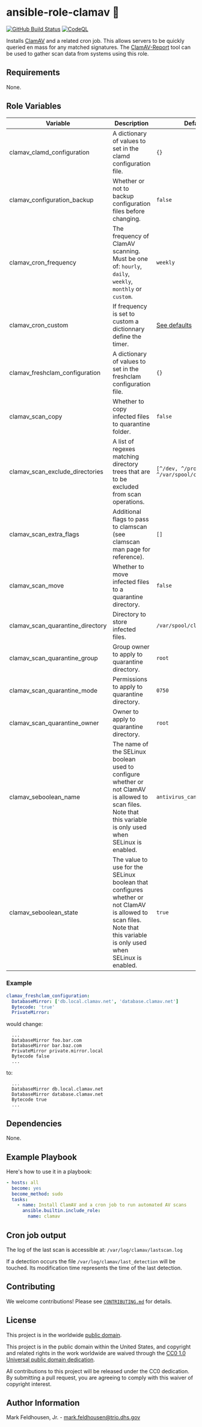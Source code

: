 # ansible-role-clamav 🦪 #

[![GitHub Build Status](https://github.com/cisagov/ansible-role-clamav/workflows/build/badge.svg)](https://github.com/cisagov/ansible-role-clamav/actions)
[![CodeQL](https://github.com/cisagov/ansible-role-clamav/workflows/CodeQL/badge.svg)](https://github.com/cisagov/ansible-role-clamav/actions/workflows/codeql-analysis.yml)

Installs [ClamAV](https://www.clamav.net) and a related cron job.
This allows servers to be quickly queried en mass for any matched
signatures.  The
[ClamAV-Report](https://github.com/cisagov/clamav-report) tool can be
used to gather scan data from systems using this role.

## Requirements ##

None.

## Role Variables ##

| Variable | Description | Default | Required |
|----------|-------------|---------|----------|
| clamav_clamd_configuration | A dictionary of values to set in the clamd configuration file. | `{}` | No |
| clamav_configuration_backup | Whether or not to backup configuration files before changing. | `false` | No |
| clamav_cron_frequency | The frequency of ClamAV scanning.  Must be one of: `hourly`, `daily`, `weekly`, `monthly` or `custom`. | `weekly` | No |
| clamav_cron_custom    | If frequency is set to custom a dictionnary define the timer. | [See defaults](defaults/main.yml) | No |
| clamav_freshclam_configuration | A dictionary of values to set in the freshclam configuration file. | `{}` | No |
| clamav_scan_copy | Whether to copy infected files to quarantine folder. | `false` | No |
| clamav_scan_exclude_directories | A list of regexes matching directory trees that are to be excluded from scan operations. | `[^/dev, ^/proc, ^/sys, ^/var/spool/clamav]` | No |
| clamav_scan_extra_flags | Additional flags to pass to clamscan (see clamscan man page for reference).  | `[]` | No |
| clamav_scan_move | Whether to move infected files to a quarantine directory. | `false` | No |
| clamav_scan_quarantine_directory | Directory to store infected files. | `/var/spool/clamav` | No |
| clamav_scan_quarantine_group | Group owner to apply to quarantine directory. | `root` | No |
| clamav_scan_quarantine_mode | Permissions to apply to quarantine directory. | `0750` | No |
| clamav_scan_quarantine_owner | Owner to apply to quarantine directory. | `root` | No |
| clamav_seboolean_name | The name of the SELinux boolean used to configure whether or not ClamAV is allowed to scan files.  Note that this variable is only used when SELinux is enabled. | `antivirus_can_scan_system` | No |
| clamav_seboolean_state | The value to use for the SELinux boolean that configures whether or not ClamAV is allowed to scan files.  Note that this variable is only used when SELinux is enabled. | `true` | No |

### Example ###

```yaml
clamav_freshclam_configuration:
  DatabaseMirror: ['db.local.clamav.net', 'database.clamav.net']
  Bytecode: 'true'
  PrivateMirror:
```

would change:

```properties
  ...
  DatabaseMirror foo.bar.com
  DatabaseMirror bar.baz.com
  PrivateMirror private.mirror.local
  Bytecode false
  ...
```

to:

```properties
  ...
  DatabaseMirror db.local.clamav.net
  DatabaseMirror database.clamav.net
  Bytecode true
  ...
```

## Dependencies ##

None.

## Example Playbook ##

Here's how to use it in a playbook:

```yaml
- hosts: all
  become: yes
  become_method: sudo
  tasks:
    - name: Install ClamAV and a cron job to run automated AV scans
      ansible.builtin.include_role:
        name: clamav
```

## Cron job output ##

The log of the last scan is accessible at: `/var/log/clamav/lastscan.log`

If a detection occurs the file `/var/log/clamav/last_detection` will be touched.
Its modification time represents the time of the last detection.

## Contributing ##

We welcome contributions!  Please see [`CONTRIBUTING.md`](CONTRIBUTING.md) for
details.

## License ##

This project is in the worldwide [public domain](LICENSE).

This project is in the public domain within the United States, and
copyright and related rights in the work worldwide are waived through
the [CC0 1.0 Universal public domain
dedication](https://creativecommons.org/publicdomain/zero/1.0/).

All contributions to this project will be released under the CC0
dedication. By submitting a pull request, you are agreeing to comply
with this waiver of copyright interest.

## Author Information ##

Mark Feldhousen, Jr. - <mark.feldhousen@trio.dhs.gov>

